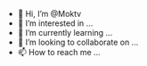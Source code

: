 - 👋 Hi, I’m @Moktv
- 👀 I’m interested in ...
- 🌱 I’m currently learning ...
- 💞️ I’m looking to collaborate on ...
- 📫 How to reach me ...

<!---
Moktv/Moktv is a ✨ special ✨ repository because its `README.md` (this file) appears on your GitHub profile.
You can click the Preview link to take a look at your changes.
--->

